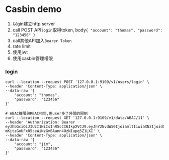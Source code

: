 # Casbin demo

1. 以gin建立http server
2. call POST API`login`取得token, body`{
   "account": "thomas",
   "password": "123456"
   }`
3. call其他API加入`Bearer Token`
4. rate limit
5. 使用jwt
6. 使用casbin管理權限

### login
```shell
curl --location --request POST '127.0.0.1:9109/v1/users/login' \
--header 'Content-Type: application/json' \
--data-raw '{
    "account": "thomas",
    "password": "123456"
}'
```

```shell
# ABAC權限與RBAC相同,但user多了時間的限制
curl --location --request GET '127.0.0.1:9109/v1/data/ABAC/11' \
--header 'Authorization: Bearer eyJhbGciOiJIUzI1NiIsInR5cCI6IkpXVCJ9.eyJhY2NvdW50IjoiamltIiwiaXNzIjoidGhvbWFzd2VpIiwiZXhwIjoxNjY5MjcwNDg0LCJuYmYiOjE2NjkxODQwODR9.bD9-mKitzGoUFx05ceWiNzGmBAunn4OzNIupq5Z1LXI' \
--header 'Content-Type: application/json' \
--data-raw '{
    "account": "jim",
    "password": "123456"
}'
```